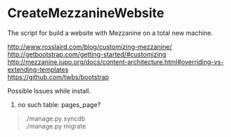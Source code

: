 CreateMezzanineWebsite
======================

The script for build a website with Mezzanine on a total new machine.


http://www.rosslaird.com/blog/customizing-mezzanine/  
http://getbootstrap.com/getting-started/#customizing  
http://mezzanine.jupo.org/docs/content-architecture.html#overriding-vs-extending-templates  
https://github.com/twbs/bootstrap  

Possible Issues while install.

1. no such table: pages_page?  
>./manage.py syncdb  
>./manage.py migrate
  
